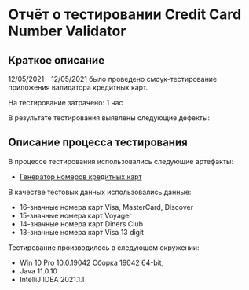 # Отчёт о тестировании Credit Card Number Validator

## Краткое описание

12/05/2021 - 12/05/2021 было проведено смоук-тестирование приложения валидатора кредитных карт.

На тестирование затрачено: 1 час 

В результате тестирования выявлены следующие дефекты:



## Описание процесса тестирования

В процессе тестирования использовались следующие артефакты:
* [Генератор номеров кредитных карт](https://www.getcreditcardnumbers.com/)

В качестве тестовых данных использовались данные:
* 16-значные номера карт Visa, MasterCard, Discover
* 15-значные номера карт Voyager
* 14-значные номера карт Diners Club
* 13-значные номера карт Visa 13 digit


Тестирование производилось в следующем окружении:
* Win 10 Pro 10.0.19042 Сборка 19042 64-bit, 
* Java 11.0.10
* IntelliJ IDEA 2021.1.1